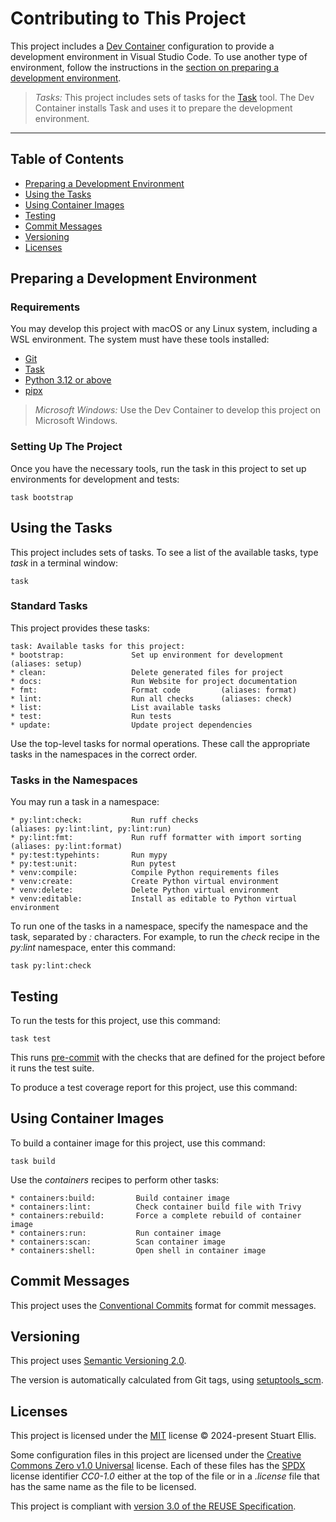 <!--
SPDX-FileCopyrightText: 2024-present Stuart Ellis <stuart@stuartellis.name>

SPDX-License-Identifier: MIT
-->

# Contributing to This Project

This project includes a [Dev Container](https://code.visualstudio.com/docs/devcontainers/containers) configuration to provide a development environment in Visual Studio Code. To use another type of environment, follow the instructions in the [section on preparing a development environment](#preparing-a-development-environment).

> *Tasks:* This project includes sets of tasks for the [Task](https://taskfile.dev/) tool. The Dev Container installs Task and uses it to prepare the development environment.

---

## Table of Contents

- [Preparing a Development Environment](#preparing-a-development-environment)
- [Using the Tasks](#using-the-tasks)
- [Using Container Images](#using-container-images)
- [Testing](#testing)
- [Commit Messages](#commit-messages)
- [Versioning](#versioning)
- [Licenses](#licenses)

## Preparing a Development Environment

### Requirements

You may develop this project with macOS or any Linux system, including a WSL environment. The system must have these tools installed:

- [Git](https://www.git-scm.com/)
- [Task](https://taskfile.dev/)
- [Python 3.12 or above](https://www.python.org/)
- [pipx](https://pipx.pypa.io/)

> *Microsoft Windows:* Use the Dev Container to develop this project on Microsoft Windows.

### Setting Up The Project

Once you have the necessary tools, run the task in this project to set up environments for development and tests:

```shell
task bootstrap
```

## Using the Tasks

This project includes sets of tasks. To see a list of the available tasks, type *task* in a terminal window:

```shell
task
```

### Standard Tasks

This project provides these tasks:

```shell
task: Available tasks for this project:
* bootstrap:               Set up environment for development      (aliases: setup)
* clean:                   Delete generated files for project
* docs:                    Run Website for project documentation
* fmt:                     Format code         (aliases: format)
* lint:                    Run all checks      (aliases: check)
* list:                    List available tasks
* test:                    Run tests
* update:                  Update project dependencies
```

Use the top-level tasks for normal operations. These call the appropriate tasks in the namespaces in the correct order.

### Tasks in the Namespaces

You may run a task in a namespace:

```shell
* py:lint:check:           Run ruff checks                             (aliases: py:lint:lint, py:lint:run)
* py:lint:fmt:             Run ruff formatter with import sorting      (aliases: py:lint:format)
* py:test:typehints:       Run mypy
* py:test:unit:            Run pytest
* venv:compile:            Compile Python requirements files
* venv:create:             Create Python virtual environment
* venv:delete:             Delete Python virtual environment
* venv:editable:           Install as editable to Python virtual environment
```

To run one of the tasks in a namespace, specify the namespace and the task, separated by *:* characters. For example, to run the *check* recipe in the *py:lint* namespace, enter this command:

```shell
task py:lint:check
```

## Testing

To run the tests for this project, use this command:

```shell
task test
```

This runs [pre-commit](https://pre-commit.com/) with the checks that are defined for the project before it runs the test suite.

To produce a test coverage report for this project, use this command:

## Using Container Images

To build a container image for this project, use this command:

```shell
task build
```

Use the *containers* recipes to perform other tasks:

```shell
* containers:build:         Build container image
* containers:lint:          Check container build file with Trivy
* containers:rebuild:       Force a complete rebuild of container image
* containers:run:           Run container image
* containers:scan:          Scan container image
* containers:shell:         Open shell in container image
```

## Commit Messages

This project uses the [Conventional Commits](https://www.conventionalcommits.org/en/v1.0.0/) format for commit messages.

## Versioning

This project uses [Semantic Versioning 2.0](https://semver.org/spec/v2.0.0.html).

The version is automatically calculated from Git tags, using [setuptools_scm](https://setuptools-scm.readthedocs.io).

## Licenses

This project is licensed under the [MIT](https://spdx.org/licenses/MIT.html) license © 2024-present Stuart Ellis.

Some configuration files in this project are licensed under the [Creative Commons Zero v1.0 Universal](https://creativecommons.org/publicdomain/zero/1.0/) license. Each of these files has the [SPDX](https://spdx.dev) license identifier *CC0-1.0* either at the top of the file or in a *.license* file that has the same name as the file to be licensed.

This project is compliant with [version 3.0 of the REUSE Specification](https://reuse.software/spec/).

